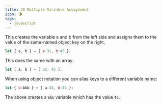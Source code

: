 ```yaml
---
title: JS Multiple Variable Assignment
icon: 🌗
tags:
  - javascript
---
```


This creates the variable a and b from the left side and assigns them to the value of the same-named object key on the right.

```js
let { a, b } = { a:32, b:45 };
```

This does the same with an array:

```js
let [ a, b ] = [ 32, 45 ];
```

When using object notation you can alias keys to a different variable name:

```js
let { b:bbb } = { a:32, b:45 };
```

The above creates a `bbb` variable which has the value `45`.
